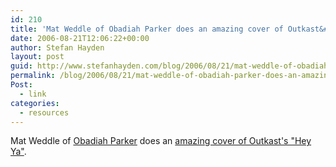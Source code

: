 ```yaml
---
id: 210
title: 'Mat Weddle of Obadiah Parker does an amazing cover of Outkast&#8217;s &#8220;Hey Ya&#8221;.'
date: 2006-08-21T12:06:22+00:00
author: Stefan Hayden
layout: post
guid: http://www.stefanhayden.com/blog/2006/08/21/mat-weddle-of-obadiah-parker-does-an-amazing-cover-of-outkasts-hey-ya/
permalink: /blog/2006/08/21/mat-weddle-of-obadiah-parker-does-an-amazing-cover-of-outkasts-hey-ya/
Post:
  - link
categories:
  - resources
---
```

<span style="display: inline" id="vidDescRemain">Mat Weddle of <a href="http://obadiahparker.com/">Obadiah Parker</a> does an <a href="http://youtube.com/watch?v=1ioKEDgnfs8">amazing cover of Outkast's "Hey Ya"</a>.</span>